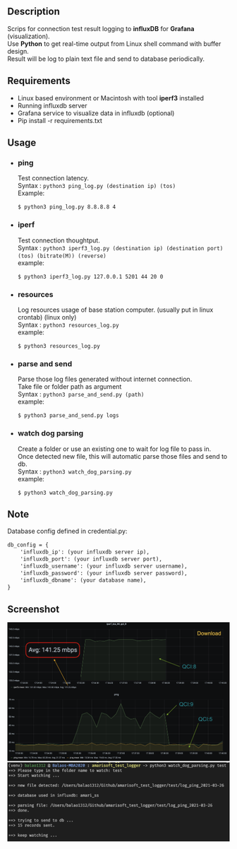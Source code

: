 ## Description

Scrips for connection test result logging to **influxDB** for **Grafana** (visualization).  
Use **Python** to get real-time output from Linux shell command with buffer design.  
Result will be log to plain text file and send to database periodically.

## Requirements

- Linux based environment or Macintosh with tool **iperf3** installed  
- Running influxdb server  
- Grafana service to visualize data in influxdb (optional)
- Pip install -r requirements.txt

## Usage

* ### ping
	Test connection latency.  
	Syntax : `python3 ping_log.py (destination ip) (tos)`  
	Example:
	
	```
	$ python3 ping_log.py 8.8.8.8 4
	```
	
* ### iperf  
	Test connection thoughtput.  
	Syntax : `python3 iperf3_log.py (destination ip) (destination port) (tos) (bitrate(M)) (reverse)`  
	example:

	```
	$ python3 iperf3_log.py 127.0.0.1 5201 44 20 0
	```
* ### resources
	Log resources usage of base station computer. (usually put in linux crontab) (linux only)   
	Syntax : `python3 resources_log.py`  
	example:  
	
	```
	$ python3 resources_log.py
	```
	
* ### parse and send
	Parse those log files generated without internet connection.  
	Take file or folder path as argument  
	Syntax : `python3 parse_and_send.py (path)`  
	example:  
	
	```
	$ python3 parse_and_send.py logs
	```

* ### watch dog parsing
	Create a folder or use an existing one to wait for log file to pass in.  
	Once detected new file, this will automatic parse those files and send to db.   
	Syntax : `python3 watch_dog_parsing.py`  
	example:  
	
	```
	$ python3 watch_dog_parsing.py 
	```  

## Note

Database config defined in credential.py:
	
```
db_config = {
	'influxdb_ip': (your influxdb server ip),
	'influxdb_port': (your influxdb server port),
	'influxdb_username': (your influxdb server username),
	'influxdb_password': (your influxdb server password),
	'influxdb_dbname': (your database name),
}
```
  
## Screenshot
![alt text](https://github.com/balao1312/amarisoft_test_logger/blob/master/alogger.png?raw=true)
![alt text](https://github.com/balao1312/amarisoft_test_logger/blob/master/watchdogex.png?raw=true)